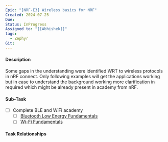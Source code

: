 ```yaml
---
Epic: "[NRF-E3] Wireless basics for NRF"
Created: 2024-07-25
Due: 
Status: InProgress
Assigned to: "[[Abhishek]]"
tags:
  - Zephyr
Git:
---
```

#### Description
Some gaps in the understanding were identified WRT to wireless protocols in nRF connect. Only following examples will get the applications working but in case to understand the background working more clarification in required which might be already present in academy from nRF.

#### Sub-Task
- [ ] Complete BLE and WiFi academy
	- [ ] [Bluetooth Low Energy Fundamentals](https://academy.nordicsemi.com/courses/bluetooth-low-energy-fundamentals/)
	- [ ] [Wi-Fi Fundamentals](https://academy.nordicsemi.com/courses/wi-fi-fundamentals/) 

#### Task Relationships
